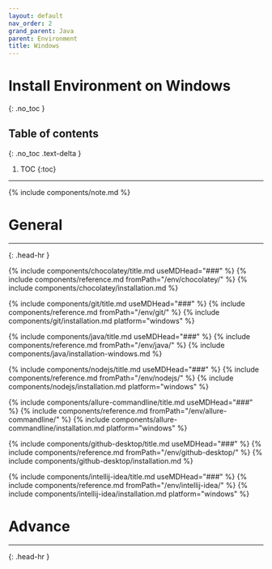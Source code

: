 ```yaml
---
layout: default
nav_order: 2
grand_parent: Java
parent: Environment
title: Windows
---
```


# Install Environment on Windows
{: .no_toc }

## Table of contents
{: .no_toc .text-delta }

1. TOC
{:toc}
---

{% include components/note.md %}

# General
<hr>{: .head-hr }

{% include components/chocolatey/title.md useMDHead="###" %}
{% include components/reference.md fromPath="/env/chocolatey/" %}
{% include components/chocolatey/installation.md %}

{% include components/git/title.md useMDHead="###" %}
{% include components/reference.md fromPath="/env/git/" %}
{% include components/git/installation.md platform="windows" %}

{% include components/java/title.md useMDHead="###" %}
{% include components/reference.md fromPath="/env/java/" %}
{% include components/java/installation-windows.md %}

{% include components/nodejs/title.md useMDHead="###" %}
{% include components/reference.md fromPath="/env/nodejs/" %}
{% include components/nodejs/installation.md platform="windows" %}

{% include components/allure-commandline/title.md useMDHead="###" %}
{% include components/reference.md fromPath="/env/allure-commandline/" %}
{% include components/allure-commandline/installation.md platform="windows" %}

{% include components/github-desktop/title.md useMDHead="###" %}
{% include components/reference.md fromPath="/env/github-desktop/" %}
{% include components/github-desktop/installation.md %}

{% include components/intellij-idea/title.md useMDHead="###" %}
{% include components/reference.md fromPath="/env/intellij-idea/" %}
{% include components/intellij-idea/installation.md platform="windows" %}

# Advance
<hr>{: .head-hr }

